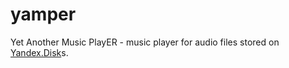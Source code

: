 yamper
======

Yet Another Music PlayER - music player for audio files stored on [Yandex.Disk](https://disk.yandex.ru/)s.
